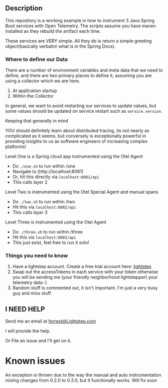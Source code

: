 ## Description
This repository is a working example in how to instrument 3 Java Spring Boot services with Open Telemetry. The scripts assume you have maven installed as they rebuild the artifact each time. 

These services are VERY simple. All they do is return a simple greeting object(basically verbatim what is in the Spring Docs).

### Where to define our Data
There are a number of environment variables and meta data that we need to define, and there are two primary places to define it, assuming you are using a collector which we are here.
1) At application startup
2) Within the Collector

In general, we want to avoid restarting our services to update values, but some values should be updated on service restart such as `service.version`.

Keeping that generally in mind

YOU should definitely learn about distributed tracing, its not nearly as complicated as it seems, but conversely is exceptionally powerful in providing insights to us as software engineers of increasing complex platforms!

Level One is a Spring cloud app instrumented using the Otel Agent
* Do `./one.sh` to run within /one
* Navigate to (http://localhost:8081)
* Or, hit this directly via `localhost:8081/api`
* This calls layer 2 

Level Two is instrumented using the Otel Special Agent and manual spans
* Do `./two.sh` to run within /two
*  Hit this via `localhost:8082/api`
*  This calls layer 3 

Level Three is instrumented using the Otel Agent
* Do `./three.sh` to run within /three
* Hit this via `localhost:8083/api`
* This just exist, feel free to run it solo!

### Things you need to know
1) Have a lightstep account. Create a free trial account here: [lightstep](https://go.lightstep.com/trial)
2) Swap out the accessTokens in each service with your token otherwise you will be sending me (your friendly neighborhood lightstepper) your telemetry data :)
3) Random stuff is commented out, it isn't important. I'm just a very busy guy and miss stuff.

## I NEED HELP
Send me an email at forrest@Lightstep.com

I will provide the help.

Or File an issue and I'll get on it.

# Known issues
An exception is thrown due to the way the manual and auto instrumentation mixing changes from 0.2.0 to 0.3.0, but it functionally works. Will fix soon






